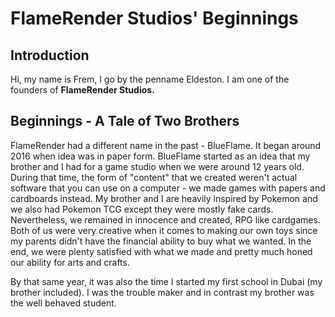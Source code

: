 # FlameRender Studios' Beginnings
## Introduction
Hi, my name is Frem, I go by the penname Eldeston. I am one of the founders of **FlameRender Studios.**
## Beginnings - A Tale of Two Brothers
FlameRender had a different name in the past - BlueFlame. It began around 2016 when idea was in paper form. BlueFlame started as an idea that my brother and I had for a game studio when we were around 12 years old. During that time, the form of "content" that we created weren't actual software that you can use on a computer - we made games with papers and cardboards instead. My brother and I are heavily inspired by Pokemon and we also had Pokemon TCG except they were mostly fake cards. Nevertheless, we remained in innocence and created, RPG like cardgames. Both of us were very creative when it comes to making our own toys since my parents didn't have the financial ability to buy what we wanted. In the end, we were plenty satisfied with what we made and pretty much honed our ability for arts and crafts.

By that same year, it was also the time I started my first school in Dubai (my brother included). I was the trouble maker and in contrast my brother was the well behaved student.